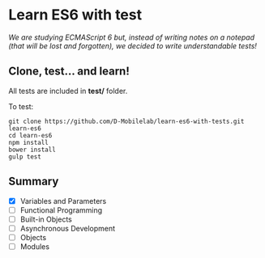 # Learn ES6 with test

*We are studying ECMAScript 6 but, instead of writing notes on a notepad (that will be lost and forgotten), we decided to write understandable tests!*

## Clone, test... and learn! 

All tests are included in **test/** folder.
	
To test:

	git clone https://github.com/D-Mobilelab/learn-es6-with-tests.git learn-es6
	cd learn-es6
	npm install
	bower install
	gulp test
	
## Summary	
	
- [X] Variables and Parameters
- [ ] Functional Programming
- [ ] Built-in Objects
- [ ] Asynchronous Development
- [ ] Objects
- [ ] Modules
